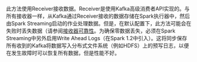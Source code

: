 此方法使用Receiver接收数据。Receiver是使用Kafka高级消费者API实现的。与所有接收器一样，从Kafka通过Receiver接收的数据存储在Spark执行器中，然后由Spark Streaming启动的作业处理数据。但是，在默认配置下，此方法可能会在失败时丢失数据（请参阅[接收器可靠性](http://spark.apache.org/docs/2.3.3/streaming-programming-guide.html#receiver-reliability)。为确保零数据丢失，必须在Spark Streaming中另外启用Write Ahead Logs（在Spark 1.2中引入）。这将同步保存所有收到的Kafka将数据写入分布式文件系统（例如HDFS）上的预写日志，以便在发生故障时可以恢复所有数据，但是性能不好。